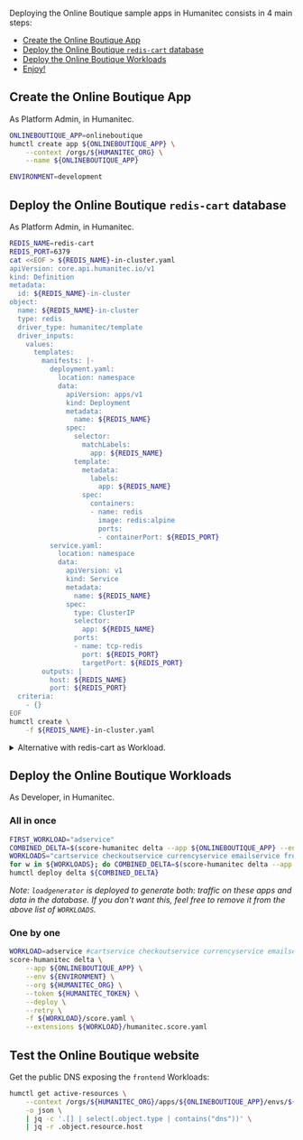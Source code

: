 Deploying the Online Boutique sample apps in Humanitec consists in 4 main steps:
- [Create the Online Boutique App](#create-the-online-boutique-app)
- [Deploy the Online Boutique `redis-cart` database](#deploy-the-online-boutique-redis-cart-database)
- [Deploy the Online Boutique Workloads](#deploy-the-online-boutique-workloads)
- [Enjoy!](#test-the-online-boutique-website)

## Create the Online Boutique App

As Platform Admin, in Humanitec.

```bash
ONLINEBOUTIQUE_APP=onlineboutique
humctl create app ${ONLINEBOUTIQUE_APP} \
	--context /orgs/${HUMANITEC_ORG} \
	--name ${ONLINEBOUTIQUE_APP}
```

```bash
ENVIRONMENT=development
```

## Deploy the Online Boutique `redis-cart` database

As Platform Admin, in Humanitec.

```bash
REDIS_NAME=redis-cart
REDIS_PORT=6379
cat <<EOF > ${REDIS_NAME}-in-cluster.yaml
apiVersion: core.api.humanitec.io/v1
kind: Definition
metadata:
  id: ${REDIS_NAME}-in-cluster
object:
  name: ${REDIS_NAME}-in-cluster
  type: redis
  driver_type: humanitec/template
  driver_inputs:
    values:
      templates:
        manifests: |-
          deployment.yaml:
            location: namespace
            data:
              apiVersion: apps/v1
              kind: Deployment
              metadata:
                name: ${REDIS_NAME}
              spec:
                selector:
                  matchLabels:
                    app: ${REDIS_NAME}
                template:
                  metadata:
                    labels:
                      app: ${REDIS_NAME}
                  spec:
                    containers:
                    - name: redis
                      image: redis:alpine
                      ports:
                      - containerPort: ${REDIS_PORT}
          service.yaml:
            location: namespace
            data:
              apiVersion: v1
              kind: Service
              metadata:
                name: ${REDIS_NAME}
              spec:
                type: ClusterIP
                selector:
                  app: ${REDIS_NAME}
                ports:
                - name: tcp-redis
                  port: ${REDIS_PORT}
                  targetPort: ${REDIS_PORT}
        outputs: |
          host: ${REDIS_NAME}
          port: ${REDIS_PORT}
  criteria:
    - {}
EOF
humctl create \
	-f ${REDIS_NAME}-in-cluster.yaml
```

<details>
  <summary>Alternative with redis-cart as Workload.</summary>

  Deploy the `redis-cart` database as a Workload:
  ```bash
  score-humanitec delta \
	  --app ${ONLINEBOUTIQUE_APP} \
	  --env ${ENVIRONMENT} \
	  --org ${HUMANITEC_ORG} \
	  --token ${HUMANITEC_TOKEN} \
	  --deploy \
	  --retry \
	  -f ${REDIS_NAME}/score.yaml \
	  --extensions ${REDIS_NAME}/humanitec.score.yaml
  ```

  Create the `redis-cart` connection string resource definition:
  ```bash
  cat <<EOF > ${REDIS_NAME}-${ENVIRONMENT}.yaml
  apiVersion: core.api.humanitec.io/v1
  kind: Definition
  metadata:
    id: ${REDIS_NAME}-${ENVIRONMENT}
  object:
    name: ${REDIS_NAME}-${ENVIRONMENT}
    type: redis
    driver_type: humanitec/static
    driver_inputs:
      values:
        host: ${REDIS_NAME}
        port: ${REDIS_PORT}
    criteria:
      - env_id: ${ENVIRONMENT}
  EOF
  humctl create \
	  -f ${REDIS_NAME}-${ENVIRONMENT}.yaml
  ```
</details>

## Deploy the Online Boutique Workloads

As Developer, in Humanitec.

### All in once

```bash
FIRST_WORKLOAD="adservice"
COMBINED_DELTA=$(score-humanitec delta --app ${ONLINEBOUTIQUE_APP} --env ${ENVIRONMENT} --org ${HUMANITEC_ORG} --token ${HUMANITEC_TOKEN} --retry -f ${FIRST_WORKLOAD}/score.yaml --extensions ${FIRST_WORKLOAD}/humanitec.score.yaml | jq -r .id)
WORKLOADS="cartservice checkoutservice currencyservice emailservice frontend loadgenerator paymentservice productcatalogservice recommendationservice shippingservice"
for w in ${WORKLOADS}; do COMBINED_DELTA=$(score-humanitec delta --app ${ONLINEBOUTIQUE_APP} --env ${ENVIRONMENT} --org ${HUMANITEC_ORG} --token ${HUMANITEC_TOKEN} --delta ${COMBINED_DELTA} --retry -f $w/score.yaml --extensions $w/humanitec.score.yaml | jq -r .id); done
humctl deploy delta ${COMBINED_DELTA}
```
_Note: `loadgenerator` is deployed to generate both: traffic on these apps and data in the database. If you don't want this, feel free to remove it from the above list of `WORKLOADS`._

### One by one

```bash
WORKLOAD=adservice #cartservice checkoutservice currencyservice emailservice frontend loadgenerator paymentservice productcatalogservice recommendationservice shippingservice
score-humanitec delta \
	--app ${ONLINEBOUTIQUE_APP} \
	--env ${ENVIRONMENT} \
	--org ${HUMANITEC_ORG} \
	--token ${HUMANITEC_TOKEN} \
	--deploy \
	--retry \
	-f ${WORKLOAD}/score.yaml \
	--extensions ${WORKLOAD}/humanitec.score.yaml
```

## Test the Online Boutique website

Get the public DNS exposing the `frontend` Workloads:
```bash
humctl get active-resources \
	--context /orgs/${HUMANITEC_ORG}/apps/${ONLINEBOUTIQUE_APP}/envs/${ENVIRONMENT} \
	-o json \
	| jq -c '.[] | select(.object.type | contains("dns"))' \
	| jq -r .object.resource.host
```